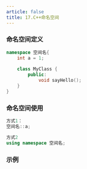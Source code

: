```yaml
---
article: false
title: 17.C++命名空间
---
```


### 命名空间定义
```cpp
namespace 空间名{
    int a = 1;
    
    class MyClass {
        public:
            void sayHello();
    }
}
```
### 命名空间使用
```cpp
方式1：
空间名::a;

方式2
using namespace 空间名;


```
### 示例
```cpp





```
















































